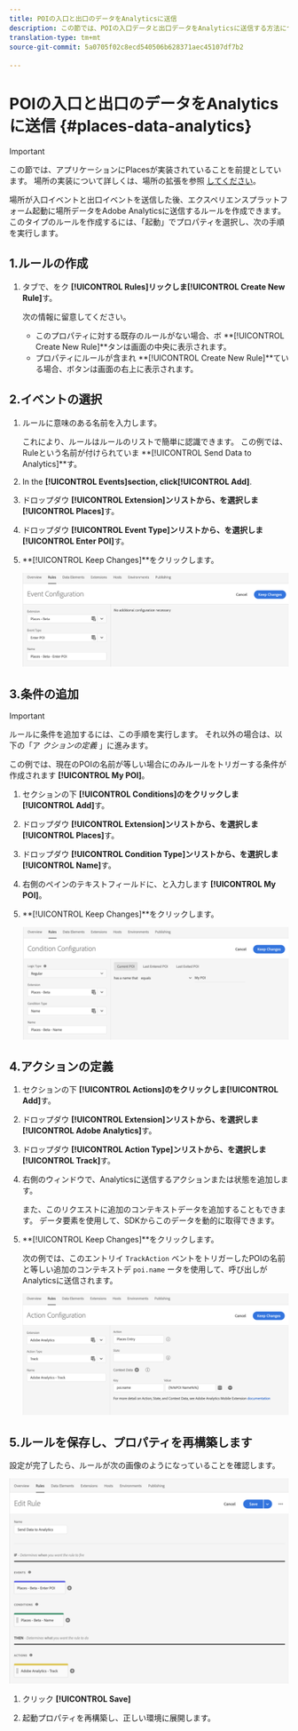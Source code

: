 ```yaml
---
title: POIの入口と出口のデータをAnalyticsに送信
description: この節では、POIの入口データと出口データをAnalyticsに送信する方法について説明します。
translation-type: tm+mt
source-git-commit: 5a0705f02c8ecd540506b628371aec45107df7b2

---
```



# POIの入口と出口のデータをAnalyticsに送信 {#places-data-analytics}


>[!IMPORTANT]
>
>この節では、アプリケーションにPlacesが実装されていることを前提としています。 場所の実装について詳しくは、場所の拡張を参照 [してください](/help/places-ext-aep-sdks/places-extension/places-extension.md)。

場所が入口イベントと出口イベントを送信した後、エクスペリエンスプラットフォーム起動に場所データをAdobe Analyticsに送信するルールを作成できます。 このタイプのルールを作成するには、「起動」でプロパティを選択し、次の手順を実行します。

## 1.ルールの作成

1. タブで、をク **[!UICONTROL Rules]**リックしま**[!UICONTROL Create New Rule]**&#x200B;す。

   次の情報に留意してください。

   * このプロパティに対する既存のルールがない場合、ボ **[!UICONTROL Create New Rule]**タンは画面の中央に表示されます。
   * プロパティにルールが含まれ **[!UICONTROL Create New Rule]**ている場合、ボタンは画面の右上に表示されます。

## 2.イベントの選択

1. ルールに意味のある名前を入力します。

   これにより、ルールはルールのリストで簡単に認識できます。 この例では、Ruleという名前が付けられていま **[!UICONTROL Send Data to Analytics]**す。

1. In the **[!UICONTROL Events]**section, click**[!UICONTROL Add]**.

1. ドロップダウ **[!UICONTROL Extension]**ンリストから、を選択しま**[!UICONTROL Places]**&#x200B;す。

1. ドロップダウ **[!UICONTROL Event Type]**ンリストから、を選択しま**[!UICONTROL Enter POI]**&#x200B;す。

1. **[!UICONTROL Keep Changes]**をクリックします。

   ![&quot;イベントを選択&quot;](/help/assets/pt-selectEvent.png)


## 3.条件の追加

>[!IMPORTANT]
>
>ルールに条件を追加するには、この手順を実行します。 それ以外の場合は、以下の「ア *クションの定義* 」に進みます。

この例では、現在のPOIの名前が等しい場合にのみルールをトリガーする条件が作成されます **[!UICONTROL My POI]**。

1. セクションの下 **[!UICONTROL Conditions]**のをクリックしま**[!UICONTROL Add]**&#x200B;す。

1. ドロップダウ **[!UICONTROL Extension]**ンリストから、を選択しま**[!UICONTROL Places]**&#x200B;す。

1. ドロップダウ **[!UICONTROL Condition Type]**ンリストから、を選択しま**[!UICONTROL Name]**&#x200B;す。

1. 右側のペインのテキストフィールドに、と入力します **[!UICONTROL My POI]**。

1. **[!UICONTROL Keep Changes]**をクリックします。

   ![&quot;条件を設定&quot;](/help/assets/pt-setCondition.png)


## 4.アクションの定義

1. セクションの下 **[!UICONTROL Actions]**のをクリックしま**[!UICONTROL Add]**&#x200B;す。

1. ドロップダウ **[!UICONTROL Extension]**ンリストから、を選択しま**[!UICONTROL Adobe Analytics]**&#x200B;す。

1. ドロップダウ **[!UICONTROL Action Type]**ンリストから、を選択しま**[!UICONTROL Track]**&#x200B;す。

1. 右側のウィンドウで、Analyticsに送信するアクションまたは状態を追加します。

   また、このリクエストに追加のコンテキストデータを追加することもできます。 データ要素を使用して、SDKからこのデータを動的に取得できます。

1. **[!UICONTROL Keep Changes]**をクリックします。

   次の例では、このエントリイ `TrackAction` ベントをトリガーしたPOIの名前と等しい追加のコンテキストデ `poi.name` ータを使用して、呼び出しがAnalyticsに送信されます。

   ![&quot;アクションを設定&quot;](/help/assets/pt-setAction.png)

## 5.ルールを保存し、プロパティを再構築します

設定が完了したら、ルールが次の画像のようになっていることを確認します。

![&quot;ルールが作成されました&quot;](/help/assets/pt-ruleComplete.png)

1. クリック **[!UICONTROL Save]**

1. 起動プロパティを再構築し、正しい環境に展開します。
